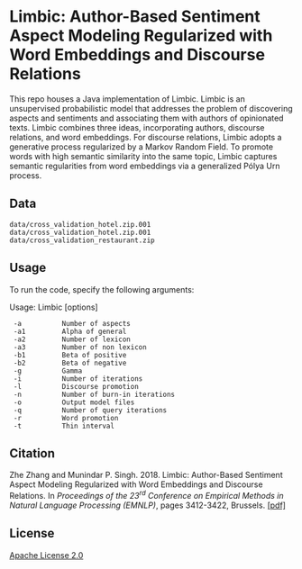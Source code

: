 # Limbic: Author-Based Sentiment Aspect Modeling Regularized with Word Embeddings and Discourse Relations

This repo houses a Java implementation of Limbic. Limbic is an unsupervised probabilistic model that addresses the
problem of discovering aspects and sentiments and associating them with authors
of opinionated texts. Limbic combines three ideas, incorporating authors,
discourse relations, and word embeddings. For discourse relations, Limbic
adopts a generative process regularized by a Markov Random Field. To promote
words with high semantic similarity into the same topic, Limbic captures
semantic regularities from word embeddings via a generalized Pólya Urn
process.

## Data

```
data/cross_validation_hotel.zip.001
data/cross_validation_hotel.zip.001
data/cross_validation_restaurant.zip
```

## Usage

To run the code, specify the following arguments:

Usage: Limbic [options]
```
 -a          Number of aspects
 -a1         Alpha of general
 -a2         Number of lexicon
 -a3         Number of non lexicon
 -b1         Beta of positive
 -b2         Beta of negative
 -g          Gamma
 -i          Number of iterations
 -l          Discourse promotion
 -n          Number of burn-in iterations
 -o          Output model files
 -q          Number of query iterations
 -r          Word promotion
 -t          Thin interval
```

## Citation

Zhe Zhang and Munindar P. Singh. 2018. Limbic: Author-Based Sentiment Aspect Modeling Regularized with Word Embeddings and Discourse Relations.  In <i> Proceedings of the 23<sup>rd</sup> Conference on Empirical Methods in Natural Language Processing (EMNLP)</i>, pages 3412-3422, Brussels. [[pdf]](http://aclweb.org/anthology/D18-1378) 

## License

[Apache License 2.0](LICENSE)
